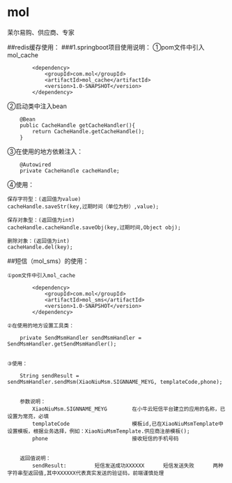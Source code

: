 # mol
茉尔易购、供应商、专家

##redis缓存使用：
###1.springboot项目使用说明：
   ①pom文件中引入mol_cache
    
            <dependency>
                <groupId>com.mol</groupId>
                <artifactId>mol_cache</artifactId>
                <version>1.0-SNAPSHOT</version>
            </dependency>
            
   ②启动类中注入bean

        @Bean
        public CacheHandle getCacheHandler(){
            return CacheHandle.getCacheHandle();
        }
        
   ③在使用的地方依赖注入：
    
        @Autowired
        private CacheHandle cacheHandle;
        
   ④使用：
   
    保存字符型：(返回值为value)
    cacheHandle.saveStr(key,过期时间（单位为秒）,value);
    
    保存对象型：(返回值为int)
    cacheHandle.cacheHandle.saveObj(key,过期时间,Object obj);
    
    删除对象：(返回值为int)
    cacheHandle.del(key);




##短信（mol_sms）的使用：

    ①pom文件中引入mol_cache
    
            <dependency>
                <groupId>com.mol</groupId>
                <artifactId>mol_sms</artifactId>
                <version>1.0-SNAPSHOT</version>
            </dependency>
     
    ②在使用的地方设置工具类：
    
        private SendMsmHandler sendMsmHandler = SendMsmHandler.getSendMsmHandler();
        
    
    ③使用：
    
        String sendResult = sendMsmHandler.sendMsm(XiaoNiuMsm.SIGNNAME_MEYG, templateCode,phone);
        
    
        参数说明：
            XiaoNiuMsm.SIGNNAME_MEYG        在小牛云短信平台建立的应用的名称，已设置为常亮，必填
            templateCode                    模板id,已在XiaoNiuMsmTemplate中设置模板，根据业务选择，例如：XiaoNiuMsmTemplate.供应商注册模板();
            phone                           接收短信的手机号码
          
          
        返回值说明：  
            sendResult:         短信发送成功XXXXXX      短信发送失败      两种字符串型返回值,其中XXXXXX代表真实发送的验证码，前端谨慎处理